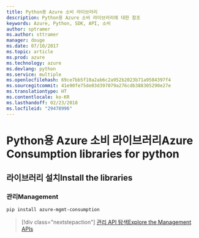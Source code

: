 ```yaml
---
title: Python용 Azure 소비 라이브러리
description: Python용 Azure 소비 라이브러리에 대한 참조
keywords: Azure, Python, SDK, API, 소비
author: sptramer
ms.author: sttramer
manager: douge
ms.date: 07/10/2017
ms.topic: article
ms.prod: azure
ms.technology: azure
ms.devlang: python
ms.service: multiple
ms.openlocfilehash: 69ce7bb5f10a2ab6c2a952b2023b71a9584397f4
ms.sourcegitcommit: 41e90fe75de03d397079a276cdb388305290e27e
ms.translationtype: HT
ms.contentlocale: ko-KR
ms.lasthandoff: 02/23/2018
ms.locfileid: "29478996"
---
```

# <a name="azure-consumption-libraries-for-python"></a><span data-ttu-id="a0090-104">Python용 Azure 소비 라이브러리</span><span class="sxs-lookup"><span data-stu-id="a0090-104">Azure Consumption libraries for python</span></span>

## <a name="install-the-libraries"></a><span data-ttu-id="a0090-105">라이브러리 설치</span><span class="sxs-lookup"><span data-stu-id="a0090-105">Install the libraries</span></span>


### <a name="management"></a><span data-ttu-id="a0090-106">관리</span><span class="sxs-lookup"><span data-stu-id="a0090-106">Management</span></span>

```bash
pip install azure-mgmt-consumption
```
> [!div class="nextstepaction"]
> [<span data-ttu-id="a0090-107">관리 API 탐색</span><span class="sxs-lookup"><span data-stu-id="a0090-107">Explore the Management APIs</span></span>](/python/api/overview/azure/consumption/management)